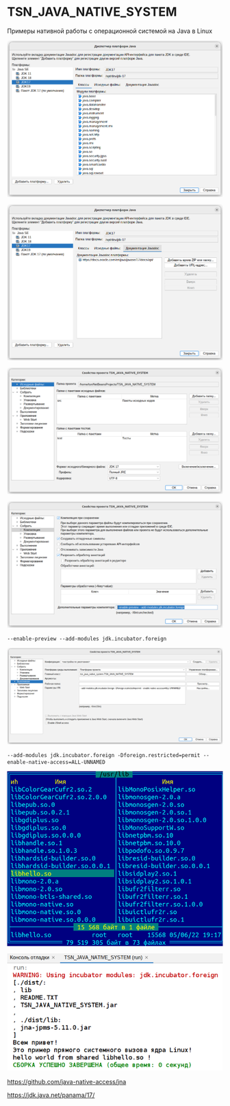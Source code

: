 # TSN_JAVA_NATIVE_SYSTEM
Примеры нативной работы с операционной системой на Java в Linux

![srcreenshot](screenshot1.png)

![srcreenshot](screenshot2.png)

![srcreenshot](screenshot3.png)

![srcreenshot](screenshot4.png)
```
--enable-preview --add-modules jdk.incubator.foreign
```

![srcreenshot](screenshot5.png)
```
--add-modules jdk.incubator.foreign -Dforeign.restricted=permit --enable-native-access=ALL-UNNAMED
```

![srcreenshot](screenshot6.png)

![srcreenshot](screenshot7.png)

https://github.com/java-native-access/jna

https://jdk.java.net/panama/17/
